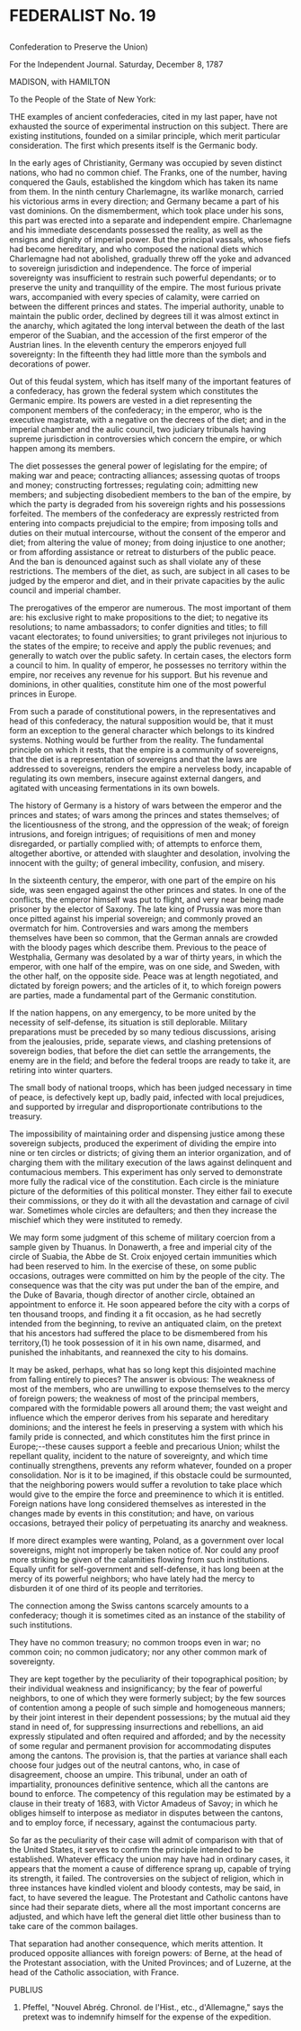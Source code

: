 # FEDERALIST No. 19
## 

Confederation to Preserve the Union)

For the Independent Journal. Saturday, December 8, 1787

MADISON, with HAMILTON

To the People of the State of New York:

THE examples of ancient confederacies, cited in my last paper, have not
exhausted the source of experimental instruction on this subject. There
are existing institutions, founded on a similar principle, which
merit particular consideration. The first which presents itself is the
Germanic body.

In the early ages of Christianity, Germany was occupied by seven
distinct nations, who had no common chief. The Franks, one of the
number, having conquered the Gauls, established the kingdom which has
taken its name from them. In the ninth century Charlemagne, its warlike
monarch, carried his victorious arms in every direction; and Germany
became a part of his vast dominions. On the dismemberment, which
took place under his sons, this part was erected into a separate and
independent empire. Charlemagne and his immediate descendants possessed
the reality, as well as the ensigns and dignity of imperial power.
But the principal vassals, whose fiefs had become hereditary, and
who composed the national diets which Charlemagne had not abolished,
gradually threw off the yoke and advanced to sovereign jurisdiction
and independence. The force of imperial sovereignty was insufficient
to restrain such powerful dependants; or to preserve the unity and
tranquillity of the empire. The most furious private wars, accompanied
with every species of calamity, were carried on between the different
princes and states. The imperial authority, unable to maintain the
public order, declined by degrees till it was almost extinct in the
anarchy, which agitated the long interval between the death of the last
emperor of the Suabian, and the accession of the first emperor of
the Austrian lines. In the eleventh century the emperors enjoyed full
sovereignty: In the fifteenth they had little more than the symbols and
decorations of power.

Out of this feudal system, which has itself many of the important
features of a confederacy, has grown the federal system which
constitutes the Germanic empire. Its powers are vested in a diet
representing the component members of the confederacy; in the emperor,
who is the executive magistrate, with a negative on the decrees of the
diet; and in the imperial chamber and the aulic council, two judiciary
tribunals having supreme jurisdiction in controversies which concern the
empire, or which happen among its members.

The diet possesses the general power of legislating for the empire; of
making war and peace; contracting alliances; assessing quotas of troops
and money; constructing fortresses; regulating coin; admitting new
members; and subjecting disobedient members to the ban of the empire,
by which the party is degraded from his sovereign rights and his
possessions forfeited. The members of the confederacy are expressly
restricted from entering into compacts prejudicial to the empire; from
imposing tolls and duties on their mutual intercourse, without the
consent of the emperor and diet; from altering the value of money; from
doing injustice to one another; or from affording assistance or retreat
to disturbers of the public peace. And the ban is denounced against such
as shall violate any of these restrictions. The members of the diet, as
such, are subject in all cases to be judged by the emperor and diet, and
in their private capacities by the aulic council and imperial chamber.

The prerogatives of the emperor are numerous. The most important of them
are: his exclusive right to make propositions to the diet; to negative
its resolutions; to name ambassadors; to confer dignities and titles; to
fill vacant electorates; to found universities; to grant privileges not
injurious to the states of the empire; to receive and apply the public
revenues; and generally to watch over the public safety. In certain
cases, the electors form a council to him. In quality of emperor, he
possesses no territory within the empire, nor receives any revenue
for his support. But his revenue and dominions, in other qualities,
constitute him one of the most powerful princes in Europe.

From such a parade of constitutional powers, in the representatives and
head of this confederacy, the natural supposition would be, that it must
form an exception to the general character which belongs to its kindred
systems. Nothing would be further from the reality. The fundamental
principle on which it rests, that the empire is a community of
sovereigns, that the diet is a representation of sovereigns and that the
laws are addressed to sovereigns, renders the empire a nerveless body,
incapable of regulating its own members, insecure against external
dangers, and agitated with unceasing fermentations in its own bowels.

The history of Germany is a history of wars between the emperor and the
princes and states; of wars among the princes and states themselves;
of the licentiousness of the strong, and the oppression of the weak; of
foreign intrusions, and foreign intrigues; of requisitions of men and
money disregarded, or partially complied with; of attempts to enforce
them, altogether abortive, or attended with slaughter and desolation,
involving the innocent with the guilty; of general imbecility,
confusion, and misery.

In the sixteenth century, the emperor, with one part of the empire on
his side, was seen engaged against the other princes and states. In one
of the conflicts, the emperor himself was put to flight, and very near
being made prisoner by the elector of Saxony. The late king of Prussia
was more than once pitted against his imperial sovereign; and commonly
proved an overmatch for him. Controversies and wars among the members
themselves have been so common, that the German annals are crowded
with the bloody pages which describe them. Previous to the peace of
Westphalia, Germany was desolated by a war of thirty years, in which the
emperor, with one half of the empire, was on one side, and Sweden, with
the other half, on the opposite side. Peace was at length negotiated,
and dictated by foreign powers; and the articles of it, to which
foreign powers are parties, made a fundamental part of the Germanic
constitution.

If the nation happens, on any emergency, to be more united by the
necessity of self-defense, its situation is still deplorable. Military
preparations must be preceded by so many tedious discussions, arising
from the jealousies, pride, separate views, and clashing pretensions of
sovereign bodies, that before the diet can settle the arrangements, the
enemy are in the field; and before the federal troops are ready to take
it, are retiring into winter quarters.

The small body of national troops, which has been judged necessary in
time of peace, is defectively kept up, badly paid, infected with
local prejudices, and supported by irregular and disproportionate
contributions to the treasury.

The impossibility of maintaining order and dispensing justice among
these sovereign subjects, produced the experiment of dividing the
empire into nine or ten circles or districts; of giving them an interior
organization, and of charging them with the military execution of the
laws against delinquent and contumacious members. This experiment
has only served to demonstrate more fully the radical vice of the
constitution. Each circle is the miniature picture of the deformities of
this political monster. They either fail to execute their commissions,
or they do it with all the devastation and carnage of civil war.
Sometimes whole circles are defaulters; and then they increase the
mischief which they were instituted to remedy.

We may form some judgment of this scheme of military coercion from a
sample given by Thuanus. In Donawerth, a free and imperial city of the
circle of Suabia, the Abbe de St. Croix enjoyed certain immunities
which had been reserved to him. In the exercise of these, on some public
occasions, outrages were committed on him by the people of the city. The
consequence was that the city was put under the ban of the empire, and
the Duke of Bavaria, though director of another circle, obtained an
appointment to enforce it. He soon appeared before the city with a
corps of ten thousand troops, and finding it a fit occasion, as he had
secretly intended from the beginning, to revive an antiquated claim, on
the pretext that his ancestors had suffered the place to be dismembered
from his territory,(1) he took possession of it in his own name,
disarmed, and punished the inhabitants, and reannexed the city to his
domains.

It may be asked, perhaps, what has so long kept this disjointed machine
from falling entirely to pieces? The answer is obvious: The weakness of
most of the members, who are unwilling to expose themselves to the
mercy of foreign powers; the weakness of most of the principal members,
compared with the formidable powers all around them; the vast weight
and influence which the emperor derives from his separate and hereditary
dominions; and the interest he feels in preserving a system with which
his family pride is connected, and which constitutes him the first
prince in Europe;--these causes support a feeble and precarious Union;
whilst the repellant quality, incident to the nature of sovereignty,
and which time continually strengthens, prevents any reform whatever,
founded on a proper consolidation. Nor is it to be imagined, if this
obstacle could be surmounted, that the neighboring powers would suffer
a revolution to take place which would give to the empire the force
and preeminence to which it is entitled. Foreign nations have long
considered themselves as interested in the changes made by events in
this constitution; and have, on various occasions, betrayed their policy
of perpetuating its anarchy and weakness.

If more direct examples were wanting, Poland, as a government over local
sovereigns, might not improperly be taken notice of. Nor could any proof
more striking be given of the calamities flowing from such institutions.
Equally unfit for self-government and self-defense, it has long been at
the mercy of its powerful neighbors; who have lately had the mercy to
disburden it of one third of its people and territories.

The connection among the Swiss cantons scarcely amounts to a
confederacy; though it is sometimes cited as an instance of the
stability of such institutions.

They have no common treasury; no common troops even in war; no common
coin; no common judicatory; nor any other common mark of sovereignty.

They are kept together by the peculiarity of their topographical
position; by their individual weakness and insignificancy; by the fear
of powerful neighbors, to one of which they were formerly subject;
by the few sources of contention among a people of such simple and
homogeneous manners; by their joint interest in their dependent
possessions; by the mutual aid they stand in need of, for suppressing
insurrections and rebellions, an aid expressly stipulated and often
required and afforded; and by the necessity of some regular and
permanent provision for accommodating disputes among the cantons. The
provision is, that the parties at variance shall each choose four judges
out of the neutral cantons, who, in case of disagreement, choose
an umpire. This tribunal, under an oath of impartiality, pronounces
definitive sentence, which all the cantons are bound to enforce. The
competency of this regulation may be estimated by a clause in their
treaty of 1683, with Victor Amadeus of Savoy; in which he obliges
himself to interpose as mediator in disputes between the cantons, and to
employ force, if necessary, against the contumacious party.

So far as the peculiarity of their case will admit of comparison with
that of the United States, it serves to confirm the principle intended
to be established. Whatever efficacy the union may have had in ordinary
cases, it appears that the moment a cause of difference sprang up,
capable of trying its strength, it failed. The controversies on the
subject of religion, which in three instances have kindled violent and
bloody contests, may be said, in fact, to have severed the league. The
Protestant and Catholic cantons have since had their separate diets,
where all the most important concerns are adjusted, and which have left
the general diet little other business than to take care of the common
bailages.

That separation had another consequence, which merits attention. It
produced opposite alliances with foreign powers: of Berne, at the
head of the Protestant association, with the United Provinces; and of
Luzerne, at the head of the Catholic association, with France.

PUBLIUS

1. Pfeffel, "Nouvel Abrég. Chronol. de l'Hist., etc., d'Allemagne," says
the pretext was to indemnify himself for the expense of the expedition.




